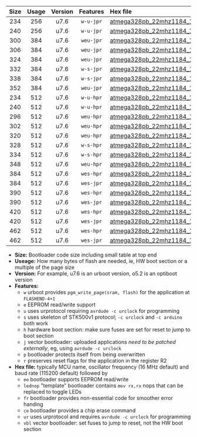 |Size|Usage|Version|Features|Hex file|
|:-:|:-:|:-:|:-:|:--|
|234|256|u7.6|`w-u-jpr`|[atmega328pb_22mhz1184_19200bps_ur_vbl.hex](https://raw.githubusercontent.com/stefanrueger/urboot/main/atmega328pb_22mhz1184_19200bps_ur_vbl.hex)|
|240|256|u7.6|`w-u-jpr`|[atmega328pb_22mhz1184_19200bps_lednop_ur_vbl.hex](https://raw.githubusercontent.com/stefanrueger/urboot/main/atmega328pb_22mhz1184_19200bps_lednop_ur_vbl.hex)|
|300|384|u7.6|`weu-jpr`|[atmega328pb_22mhz1184_19200bps_ee_ur_vbl.hex](https://raw.githubusercontent.com/stefanrueger/urboot/main/atmega328pb_22mhz1184_19200bps_ee_ur_vbl.hex)|
|306|384|u7.6|`weu-jpr`|[atmega328pb_22mhz1184_19200bps_ee_lednop_ur_vbl.hex](https://raw.githubusercontent.com/stefanrueger/urboot/main/atmega328pb_22mhz1184_19200bps_ee_lednop_ur_vbl.hex)|
|324|384|u7.6|`weu-jpr`|[atmega328pb_22mhz1184_19200bps_ee_lednop_fr_ur_vbl.hex](https://raw.githubusercontent.com/stefanrueger/urboot/main/atmega328pb_22mhz1184_19200bps_ee_lednop_fr_ur_vbl.hex)|
|332|384|u7.6|`w-s-jpr`|[atmega328pb_22mhz1184_19200bps_vbl.hex](https://raw.githubusercontent.com/stefanrueger/urboot/main/atmega328pb_22mhz1184_19200bps_vbl.hex)|
|338|384|u7.6|`w-s-jpr`|[atmega328pb_22mhz1184_19200bps_lednop_vbl.hex](https://raw.githubusercontent.com/stefanrueger/urboot/main/atmega328pb_22mhz1184_19200bps_lednop_vbl.hex)|
|352|384|u7.6|`weu-jpr`|[atmega328pb_22mhz1184_19200bps_ee_lednop_fr_ce_ur_vbl.hex](https://raw.githubusercontent.com/stefanrueger/urboot/main/atmega328pb_22mhz1184_19200bps_ee_lednop_fr_ce_ur_vbl.hex)|
|234|512|u7.6|`w-u-hpr`|[atmega328pb_22mhz1184_19200bps_ur.hex](https://raw.githubusercontent.com/stefanrueger/urboot/main/atmega328pb_22mhz1184_19200bps_ur.hex)|
|240|512|u7.6|`w-u-hpr`|[atmega328pb_22mhz1184_19200bps_lednop_ur.hex](https://raw.githubusercontent.com/stefanrueger/urboot/main/atmega328pb_22mhz1184_19200bps_lednop_ur.hex)|
|296|512|u7.6|`weu-hpr`|[atmega328pb_22mhz1184_19200bps_ee_ur.hex](https://raw.githubusercontent.com/stefanrueger/urboot/main/atmega328pb_22mhz1184_19200bps_ee_ur.hex)|
|302|512|u7.6|`weu-hpr`|[atmega328pb_22mhz1184_19200bps_ee_lednop_ur.hex](https://raw.githubusercontent.com/stefanrueger/urboot/main/atmega328pb_22mhz1184_19200bps_ee_lednop_ur.hex)|
|320|512|u7.6|`weu-hpr`|[atmega328pb_22mhz1184_19200bps_ee_lednop_fr_ur.hex](https://raw.githubusercontent.com/stefanrueger/urboot/main/atmega328pb_22mhz1184_19200bps_ee_lednop_fr_ur.hex)|
|328|512|u7.6|`w-s-hpr`|[atmega328pb_22mhz1184_19200bps.hex](https://raw.githubusercontent.com/stefanrueger/urboot/main/atmega328pb_22mhz1184_19200bps.hex)|
|334|512|u7.6|`w-s-hpr`|[atmega328pb_22mhz1184_19200bps_lednop.hex](https://raw.githubusercontent.com/stefanrueger/urboot/main/atmega328pb_22mhz1184_19200bps_lednop.hex)|
|348|512|u7.6|`weu-hpr`|[atmega328pb_22mhz1184_19200bps_ee_lednop_fr_ce_ur.hex](https://raw.githubusercontent.com/stefanrueger/urboot/main/atmega328pb_22mhz1184_19200bps_ee_lednop_fr_ce_ur.hex)|
|384|512|u7.6|`wes-hpr`|[atmega328pb_22mhz1184_19200bps_ee.hex](https://raw.githubusercontent.com/stefanrueger/urboot/main/atmega328pb_22mhz1184_19200bps_ee.hex)|
|384|512|u7.6|`wes-jpr`|[atmega328pb_22mhz1184_19200bps_ee_vbl.hex](https://raw.githubusercontent.com/stefanrueger/urboot/main/atmega328pb_22mhz1184_19200bps_ee_vbl.hex)|
|390|512|u7.6|`wes-hpr`|[atmega328pb_22mhz1184_19200bps_ee_lednop.hex](https://raw.githubusercontent.com/stefanrueger/urboot/main/atmega328pb_22mhz1184_19200bps_ee_lednop.hex)|
|390|512|u7.6|`wes-jpr`|[atmega328pb_22mhz1184_19200bps_ee_lednop_vbl.hex](https://raw.githubusercontent.com/stefanrueger/urboot/main/atmega328pb_22mhz1184_19200bps_ee_lednop_vbl.hex)|
|420|512|u7.6|`wes-hpr`|[atmega328pb_22mhz1184_19200bps_ee_lednop_fr.hex](https://raw.githubusercontent.com/stefanrueger/urboot/main/atmega328pb_22mhz1184_19200bps_ee_lednop_fr.hex)|
|420|512|u7.6|`wes-jpr`|[atmega328pb_22mhz1184_19200bps_ee_lednop_fr_vbl.hex](https://raw.githubusercontent.com/stefanrueger/urboot/main/atmega328pb_22mhz1184_19200bps_ee_lednop_fr_vbl.hex)|
|462|512|u7.6|`wes-hpr`|[atmega328pb_22mhz1184_19200bps_ee_lednop_fr_ce.hex](https://raw.githubusercontent.com/stefanrueger/urboot/main/atmega328pb_22mhz1184_19200bps_ee_lednop_fr_ce.hex)|
|462|512|u7.6|`wes-jpr`|[atmega328pb_22mhz1184_19200bps_ee_lednop_fr_ce_vbl.hex](https://raw.githubusercontent.com/stefanrueger/urboot/main/atmega328pb_22mhz1184_19200bps_ee_lednop_fr_ce_vbl.hex)|

- **Size:** Bootloader code size including small table at top end
- **Useage:** How many bytes of flash are needed, ie, HW boot section or a multiple of the page size
- **Version:** For example, u7.6 is an urboot version, o5.2 is an optiboot version
- **Features:**
  + `w` urboot provides `pgm_write_page(sram, flash)` for the application at `FLASHEND-4+1`
  + `e` EEPROM read/write support
  + `u` uses urprotocol requiring `avrdude -c urclock` for programming
  + `s` uses skeleton of STK500v1 protocol; `-c urclock` and `-c arduino` both work
  + `h` hardware boot section: make sure fuses are set for reset to jump to boot section
  + `j` vector bootloader: uploaded applications *need to be patched externally*, eg, using `avrdude -c urclock`
  + `p` bootloader protects itself from being overwritten
  + `r` preserves reset flags for the application in the register R2
- **Hex file:** typically MCU name, oscillator frequency (16 MHz default) and baud rate (115200 default) followed by
  + `ee` bootloader supports EEPROM read/write
  + `lednop` "template" bootloader contains `mov rx,rx` nops that can be replaced to toggle LEDs
  + `fr` bootloader provides non-essential code for smoother error handing
  + `ce` bootloader provides a chip erase command
  + `ur` uses urprotocol and requires `avrdude -c urclock` for programming
  + `vbl` vector bootloader: set fuses to jump to reset, not the HW boot section

